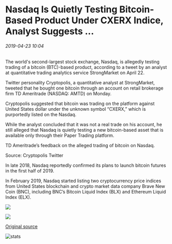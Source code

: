 # Nasdaq Is Quietly Testing Bitcoin-Based Product Under CXERX Indice, Analyst Suggests ...

###### 2019-04-23 10:04

The world's second-largest stock exchange, Nasdaq, is allegedly testing trading of a bitcoin (BTC)-based product, according to a tweet by an analyst at quantitative trading analytics service StrongMarket on April 22.

Twitter personality Cryptopolis, a quantitative analyst at StrongMarket, tweeted that he bought one bitcoin through an account on retail brokerage firm TD Ameritrade (NASDAQ: AMTD) on Monday.

Cryptopolis suggested that bitcoin was trading on the platform against United States dollar under the unknown symbol “CXERX,” which is purportedly listed on the Nasdaq.

While the analyst concluded that it was not a real trade on his account, he still alleged that Nasdaq is quietly testing a new bitcoin-based asset that is available only through their Paper Trading platform.

TD Ameritrade’s feedback on the alleged trading of bitcoin on Nasdaq.

Source: Cryptopolis Twitter

In late 2018, Nasdaq reportedly confirmed its plans to launch bitcoin futures in the first half of 2019.

In February 2019, Nasdaq started listing two cryptocurrency price indices from United States blockchain and crypto market data company Brave New Coin (BNC), including BNC’s Bitcoin Liquid Index (BLX) and Ethereum Liquid Index (ELX).

![](https://s3.cointelegraph.com/storage/uploads/view/485db125660e44b52d7af1db81de0ff2.png)

![](https://s3.cointelegraph.com/storage/uploads/view/81cb280f9b253f9db6e5b8e600b74a4d.png)

[Original source](https://cointelegraph.com/news/nasdaq-is-quietly-testing-bitcoin-based-product-under-cxerx-indice-analyst-suggests)

![stats](https://c.statcounter.com/11760860/0/a89fa40b/1/ "stats")